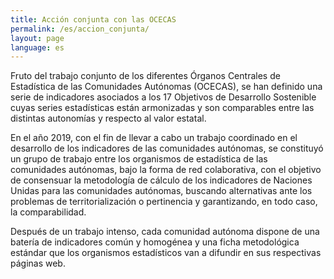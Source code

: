 ```yaml
---
title: Acción conjunta con las OCECAS
permalink: /es/accion_conjunta/
layout: page
language: es
---
```


Fruto del trabajo conjunto de los diferentes Órganos Centrales de Estadística de las Comunidades Autónomas (OCECAS), se han definido una serie de indicadores asociados 
a los 17 Objetivos de Desarrollo Sostenible cuyas series estadísticas están armonizadas y son comparables entre las distintas autonomías y respecto al valor estatal. 

En el año 2019, con el fin de llevar a cabo un trabajo coordinado en el desarrollo de los indicadores de las comunidades autónomas, se constituyó un grupo de trabajo 
entre los organismos de estadística de las comunidades autónomas, bajo la forma de red colaborativa, con el objetivo de consensuar la metodología de cálculo de los indicadores 
de Naciones Unidas para las comunidades autónomas, buscando alternativas ante los problemas de territorialización o pertinencia y garantizando, en todo caso, la comparabilidad. 

Después de un trabajo intenso, cada comunidad autónoma dispone de una batería de indicadores común y homogénea y una ficha metodológica estándar que los organismos estadísticos 
van a difundir en sus respectivas páginas web. 
